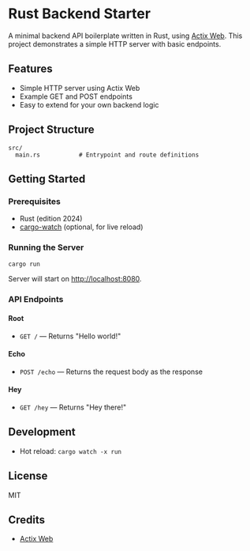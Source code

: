 # Rust Backend Starter

A minimal backend API boilerplate written in Rust, using [Actix Web](https://github.com/actix/actix-web). This project demonstrates a simple HTTP server with basic endpoints.

## Features

- Simple HTTP server using Actix Web
- Example GET and POST endpoints
- Easy to extend for your own backend logic

## Project Structure

```
src/
  main.rs           # Entrypoint and route definitions
```

## Getting Started

### Prerequisites

- Rust (edition 2024)
- [cargo-watch](https://crates.io/crates/cargo-watch) (optional, for live reload)

### Running the Server

```bash
cargo run
```

Server will start on [http://localhost:8080](http://localhost:8080).

### API Endpoints

#### Root

- `GET /` — Returns "Hello world!"

#### Echo

- `POST /echo` — Returns the request body as the response

#### Hey

- `GET /hey` — Returns "Hey there!"

## Development

- Hot reload: `cargo watch -x run`

## License

MIT

## Credits

- [Actix Web](https://github.com/actix/actix-web)
